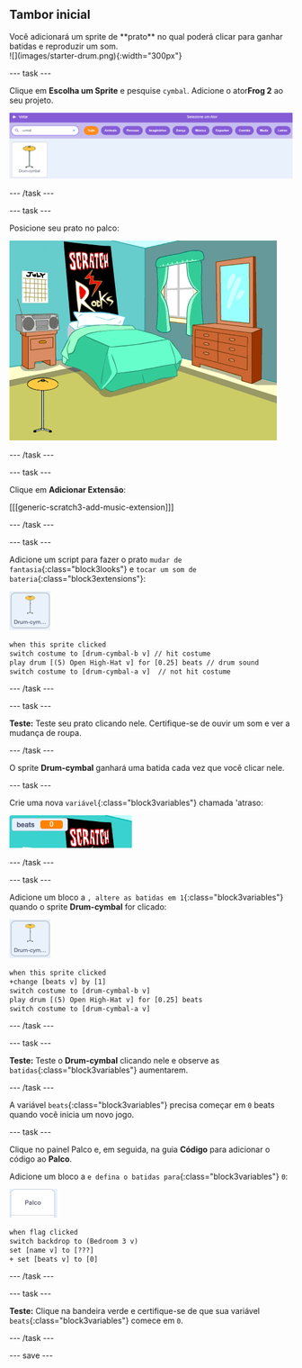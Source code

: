 ## Tambor inicial

<div style="display: flex; flex-wrap: wrap">
<div style="flex-basis: 200px; flex-grow: 1; margin-right: 15px;">
Você adicionará um sprite de **prato** no qual poderá clicar para ganhar batidas e reproduzir um som.
</div>
<div>
![](images/starter-drum.png){:width="300px"}
</div>
</div>

--- task ---

Clique em **Escolha um Sprite** e pesquise `cymbal`. Adicione o ator**Frog 2** ao seu projeto.

![](images/cymbal-gallery.png)

--- /task ---

--- task ---

Posicione seu prato no palco:

![](images/cymbal-stage.png)

--- /task ---

--- task ---

Clique em **Adicionar Extensão**:

[[[generic-scratch3-add-music-extension]]]

--- /task ---

--- task ---

Adicione um script para fazer o prato `mudar de fantasia`{:class="block3looks"} e `tocar um som de bateria`{:class="block3extensions"}:

![](images/cymbal-icon.png)

```blocks3
when this sprite clicked
switch costume to [drum-cymbal-b v] // hit costume
play drum [(5) Open High-Hat v] for [0.25] beats // drum sound
switch costume to [drum-cymbal-a v]  // not hit costume
```

--- /task ---

--- task ---

**Teste:** Teste seu prato clicando nele. Certifique-se de ouvir um som e ver a mudança de roupa.

--- /task ---

O sprite **Drum-cymbal** ganhará uma batida cada vez que você clicar nele.

--- task ---

Crie uma nova `variável`{:class="block3variables"} chamada 'atraso:

![](images/beats-variable.png)

--- /task ---

--- task ---

Adicione um bloco a `, altere as batidas em 1`{:class="block3variables"} quando o sprite **Drum-cymbal** for clicado:

![](images/cymbal-icon.png)

```blocks3
when this sprite clicked
+change [beats v] by [1]
switch costume to [drum-cymbal-b v]
play drum [(5) Open High-Hat v] for [0.25] beats 
switch costume to [drum-cymbal-a v]
```

--- /task ---

--- task ---

**Teste:** Teste o **Drum-cymbal** clicando nele e observe as `batidas`{:class="block3variables"} aumentarem.

--- /task ---

A variável `beats`{:class="block3variables"} precisa começar em `0` beats quando você inicia um novo jogo.

--- task ---

Clique no painel Palco e, em seguida, na guia **Código** para adicionar o código ao **Palco**.

Adicione um bloco a `e defina o batidas para`{:class="block3variables"} `0`:

![](images/stage-icon.png)

```blocks3
when flag clicked
switch backdrop to (Bedroom 3 v) 
set [name v] to [???] 
+ set [beats v] to [0]
```
--- /task ---

--- task ---

**Teste:** Clique na bandeira verde e certifique-se de que sua variável `beats`{:class="block3variables"} comece em `0`.

--- /task ---

--- save ---
